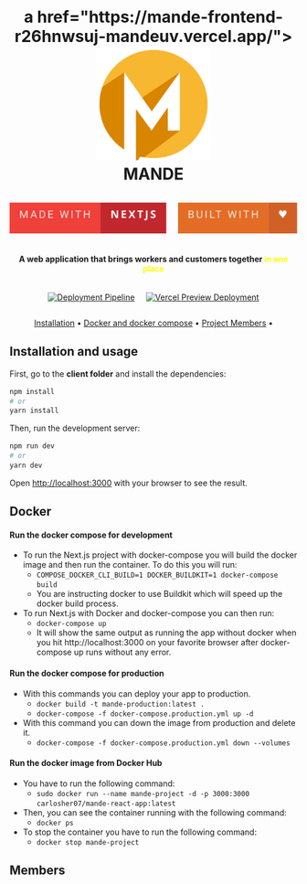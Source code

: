 <h1 align="center">
  <br>
  a href="https://mande-frontend-r26hnwsuj-mandeuv.vercel.app/"><img src="./assets/logo.svg" alt="MANDE" width="200"></a>
  <br>
  MANDE
  <br>
</h1>

<div style="display:flex; justify-content: center; gap: 20px;">

[![forthebadge](./assets/made-with-next.svg)](https://forthebadge.com) 

[![forthebadge](./assets/built-with-love.svg)](https://forthebadge.com)

</div>

<h4 align="center">A web application that brings workers and customers together <strong style="color: yellow;">in one place</strong></h4>

<div style="display:flex; justify-content: center; gap: 20px;">


  [![Deployment Pipeline](https://github.com/Carlosher007/Mande-Frontend/actions/workflows/pipeline.yml/badge.svg)](https://github.com/Carlosher007/Mande-Frontend/actions/workflows/pipeline.yml)

  [![Vercel Preview Deployment](https://github.com/Mande-Project/Mande-Frontend/actions/workflows/preview.yaml/badge.svg)](https://github.com/Mande-Project/Mande-Frontend/actions/workflows/preview.yaml)

</div>

<p align="center">
  <a href="#installation">Installation</a> •
  <a href="#docker">Docker and docker compose</a> •
  <a href="#members">Project Members</a> •
</p>


## Installation and usage

First, go to the **client folder** and install the dependencies:

```bash
npm install
# or
yarn install
```

Then, run the development server:

```bash
npm run dev
# or
yarn dev
```

Open [http://localhost:3000](http://localhost:3000) with your browser to see the result.

## Docker

#### Run the docker compose for development

- To run the Next.js project with docker-compose you will build the docker image and then run the container. To do this you will run:
  - `COMPOSE_DOCKER_CLI_BUILD=1 DOCKER_BUILDKIT=1 docker-compose build`
  - You are instructing docker to use Buildkit which will speed up the docker build process.
- To run Next.js with Docker and docker-compose you can then run:
  - `docker-compose up`
  - It will show the same output as running the app without docker when you hit http://localhost:3000 on your favorite browser after docker-compose up runs without any error.

#### Run the docker compose for production

- With this commands you can deploy your app to production.
  - `docker build -t mande-production:latest .`
  - `docker-compose -f docker-compose.production.yml up -d`
- With this command you can down the image from production and delete it.
  - `docker-compose -f docker-compose.production.yml down --volumes`

#### Run the docker image from Docker Hub
- You have to run the following command:
  - `sudo docker run --name mande-project -d -p 3000:3000 carlosher07/mande-react-app:latest`
- Then, you can see the container running with the following command:
  - `docker ps`
- To stop the container you have to run the following command:
  - `docker stop mande-project`

## Members

